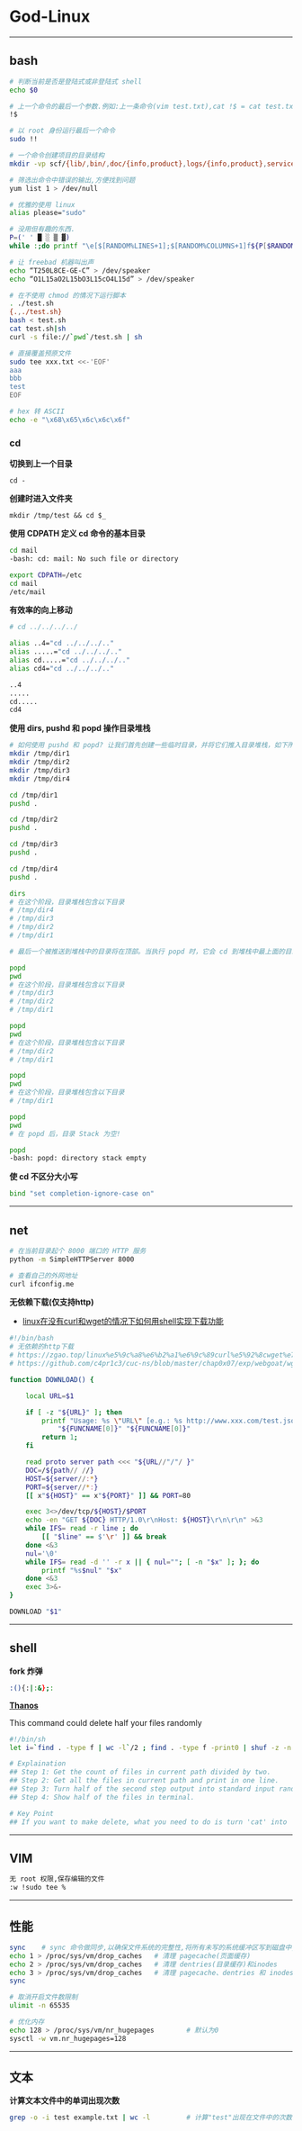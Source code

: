 # God-Linux

---

## bash

``` bash
# 判断当前是否是登陆式或非登陆式 shell
echo $0

# 上一个命令的最后一个参数.例如:上一条命令(vim test.txt),cat !$ = cat test.txt
!$

# 以 root 身份运行最后一个命令
sudo !!

# 一个命令创建项目的目录结构
mkdir -vp scf/{lib/,bin/,doc/{info,product},logs/{info,product},service/deploy/{info,product}}

# 筛选出命令中错误的输出,方便找到问题
yum list 1 > /dev/null

# 优雅的使用 linux
alias please="sudo"

# 没用但有趣的东西.
P=(' ' █ ░ ▒ ▓)
while :;do printf "\e[$[RANDOM%LINES+1];$[RANDOM%COLUMNS+1]f${P[$RANDOM%5]}";done

# 让 freebad 机器叫出声
echo “T250L8CE-GE-C” > /dev/speaker
echo “O1L15aO2L15bO3L15cO4L15d” > /dev/speaker

# 在不使用 chmod 的情况下运行脚本
. ./test.sh
{.,./test.sh}
bash < test.sh
cat test.sh|sh
curl -s file://`pwd`/test.sh | sh

# 直接覆盖预原文件
sudo tee xxx.txt <<-'EOF'
aaa
bbb
test
EOF

# hex 转 ASCII
echo -e "\x68\x65\x6c\x6c\x6f"
```

### cd

**切换到上一个目录**
```
cd -
```

**创建时进入文件夹**
```
mkdir /tmp/test && cd $_
```

**使用 CDPATH 定义 cd 命令的基本目录**
```bash
cd mail
-bash: cd: mail: No such file or directory

export CDPATH=/etc
cd mail
/etc/mail
```

**有效率的向上移动**
```bash
# cd ../../../../

alias ..4="cd ../../../.."
alias .....="cd ../../../.."
alias cd.....="cd ../../../.."
alias cd4="cd ../../../.."

..4
.....
cd.....
cd4
```

**使用 dirs, pushd 和 popd 操作目录堆栈**
```bash
# 如何使用 pushd 和 popd? 让我们首先创建一些临时目录，并将它们推入目录堆栈，如下所示。
mkdir /tmp/dir1
mkdir /tmp/dir2
mkdir /tmp/dir3
mkdir /tmp/dir4

cd /tmp/dir1
pushd .

cd /tmp/dir2
pushd .

cd /tmp/dir3
pushd .

cd /tmp/dir4
pushd .

dirs
# 在这个阶段，目录堆栈包含以下目录
# /tmp/dir4
# /tmp/dir3
# /tmp/dir2
# /tmp/dir1

# 最后一个被推送到堆栈中的目录将在顶部。当执行 popd 时，它会 cd 到堆栈中最上面的目录项，并将其从堆栈中删除。最后推送到栈中的目录是 /tmp/dir4，所以，当我们执行 popd 时，会 cd 到 /tmp/dir4，并从目录栈中删除，如下所示。

popd
pwd
# 在这个阶段，目录堆栈包含以下目录
# /tmp/dir3
# /tmp/dir2
# /tmp/dir1

popd
pwd
# 在这个阶段，目录堆栈包含以下目录
# /tmp/dir2
# /tmp/dir1

popd
pwd
# 在这个阶段，目录堆栈包含以下目录
# /tmp/dir1

popd
pwd
# 在 popd 后，目录 Stack 为空!

popd
-bash: popd: directory stack empty
```

**使 cd 不区分大小写**
```bash
bind "set completion-ignore-case on"
```

---

## net

```bash
# 在当前目录起个 8000 端口的 HTTP 服务
python -m SimpleHTTPServer 8000

# 查看自己的外网地址
curl ifconfig.me
```

**无依赖下载(仅支持http)**
- [linux在没有curl和wget的情况下如何用shell实现下载功能](https://zgao.top/linux%e5%9c%a8%e6%b2%a1%e6%9c%89curl%e5%92%8cwget%e7%9a%84%e6%83%85%e5%86%b5%e4%b8%8b%e5%a6%82%e4%bd%95%e7%94%a8shell%e5%ae%9e%e7%8e%b0%e4%b8%8b%e8%bd%bd%e5%8a%9f%e8%83%bd/)

```bash
#!/bin/bash
# 无依赖的http下载
# https://zgao.top/linux%e5%9c%a8%e6%b2%a1%e6%9c%89curl%e5%92%8cwget%e7%9a%84%e6%83%85%e5%86%b5%e4%b8%8b%e5%a6%82%e4%bd%95%e7%94%a8shell%e5%ae%9e%e7%8e%b0%e4%b8%8b%e8%bd%bd%e5%8a%9f%e8%83%bd/
# https://github.com/c4pr1c3/cuc-ns/blob/master/chap0x07/exp/webgoat/wget.sh

function DOWNLOAD() {

    local URL=$1

    if [ -z "${URL}" ]; then
        printf "Usage: %s \"URL\" [e.g.: %s http://www.xxx.com/test.json]" \
            "${FUNCNAME[0]}" "${FUNCNAME[0]}"
        return 1;
    fi

    read proto server path <<< "${URL//"/"/ }"
    DOC=/${path// //}
    HOST=${server//:*}
    PORT=${server//*:}
    [[ x"${HOST}" == x"${PORT}" ]] && PORT=80

    exec 3<>/dev/tcp/${HOST}/$PORT
    echo -en "GET ${DOC} HTTP/1.0\r\nHost: ${HOST}\r\n\r\n" >&3
    while IFS= read -r line ; do
        [[ "$line" == $'\r' ]] && break
    done <&3
    nul='\0'
    while IFS= read -d '' -r x || { nul=""; [ -n "$x" ]; }; do
        printf "%s$nul" "$x"
    done <&3
    exec 3>&-
}

DOWNLOAD "$1"
```

---

## shell

**fork 炸弹**
```bash
:(){:|:&};:
```

**[Thanos](https://github.com/hotvulcan/Thanos.sh)**

This command could delete half your files randomly
```bash
#!/bin/sh
let i=`find . -type f | wc -l`/2 ; find . -type f -print0 | shuf -z -n $i | xargs -0 -- cat

# Explaination
## Step 1: Get the count of files in current path divided by two.
## Step 2: Get all the files in current path and print in one line.
## Step 3: Turn half of the second step output into standard input randomly.
## Step 4: Show half of the files in terminal.

# Key Point
## If you want to make delete, what you need to do is turn 'cat' into 'rm'.
```

---

## VIM

``` bash
无 root 权限,保存编辑的文件
:w !sudo tee %
```

---

## 性能

```bash
sync    # sync 命令做同步,以确保文件系统的完整性,将所有未写的系统缓冲区写到磁盘中,包含已修改的 i-node、已延的块 I/O 和读写映射文件.否则在释放缓存的过程中,可能会丢失未保存的文件.
echo 1 > /proc/sys/vm/drop_caches   # 清理 pagecache(页面缓存)
echo 2 > /proc/sys/vm/drop_caches   # 清理 dentries(目录缓存)和inodes
echo 3 > /proc/sys/vm/drop_caches   # 清理 pagecache、dentries 和 inodes
sync

# 取消开启文件数限制
ulimit -n 65535

# 优化内存
echo 128 > /proc/sys/vm/nr_hugepages        # 默认为0
sysctl -w vm.nr_hugepages=128
```

---

## 文本

**计算文本文件中的单词出现次数**
```bash
grep -o -i test example.txt | wc -l         # 计算"test"出现在文件中的次数
```
